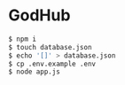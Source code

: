 # GodHub

```bash
$ npm i
$ touch database.json
$ echo '[]' > database.json
$ cp .env.example .env
$ node app.js
```